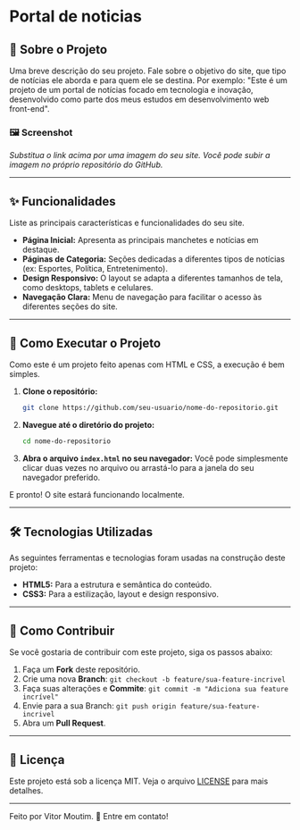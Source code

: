 # Portal de noticias

## 📖 Sobre o Projeto

Uma breve descrição do seu projeto. Fale sobre o objetivo do site, que tipo de notícias ele aborda e para quem ele se destina. Por exemplo: "Este é um projeto de um portal de notícias focado em tecnologia e inovação, desenvolvido como parte dos meus estudos em desenvolvimento web front-end".

### 🖼️ Screenshot

*Substitua o link acima por uma imagem do seu site. Você pode subir a imagem no próprio repositório do GitHub.*

-----

## ✨ Funcionalidades

Liste as principais características e funcionalidades do seu site.

  * **Página Inicial:** Apresenta as principais manchetes e notícias em destaque.
  * **Páginas de Categoria:** Seções dedicadas a diferentes tipos de notícias (ex: Esportes, Política, Entretenimento).
  * **Design Responsivo:** O layout se adapta a diferentes tamanhos de tela, como desktops, tablets e celulares.
  * **Navegação Clara:** Menu de navegação para facilitar o acesso às diferentes seções do site.

-----

## 🚀 Como Executar o Projeto

Como este é um projeto feito apenas com HTML e CSS, a execução é bem simples.

1.  **Clone o repositório:**
    ```bash
    git clone https://github.com/seu-usuario/nome-do-repositorio.git
    ```
2.  **Navegue até o diretório do projeto:**
    ```bash
    cd nome-do-repositorio
    ```
3.  **Abra o arquivo `index.html` no seu navegador:**
    Você pode simplesmente clicar duas vezes no arquivo ou arrastá-lo para a janela do seu navegador preferido.

E pronto\! O site estará funcionando localmente.

-----

## 🛠️ Tecnologias Utilizadas

As seguintes ferramentas e tecnologias foram usadas na construção deste projeto:

  * **HTML5:** Para a estrutura e semântica do conteúdo.
  * **CSS3:** Para a estilização, layout e design responsivo.

-----

## 🤝 Como Contribuir

Se você gostaria de contribuir com este projeto, siga os passos abaixo:

1.  Faça um **Fork** deste repositório.
2.  Crie uma nova **Branch**: `git checkout -b feature/sua-feature-incrivel`
3.  Faça suas alterações e **Commite**: `git commit -m "Adiciona sua feature incrível"`
4.  Envie para a sua Branch: `git push origin feature/sua-feature-incrivel`
5.  Abra um **Pull Request**.

-----

## 📝 Licença

Este projeto está sob a licença MIT. Veja o arquivo [LICENSE](https://www.google.com/search?q=LICENSE) para mais detalhes.

-----

Feito por Vitor Moutim. 👋 Entre em contato\!
